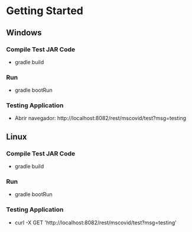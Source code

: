 # Getting Started

## Windows

### Compile Test JAR Code
* gradle build

### Run
* gradle bootRun

### Testing Application
* Abrir navegador: http://localhost:8082/rest/mscovid/test?msg=testing

## Linux

### Compile Test JAR Code
* gradle build

### Run
* gradle bootRun

### Testing Application
* curl -X GET 'http://localhost:8082/rest/mscovid/test?msg=testing'
